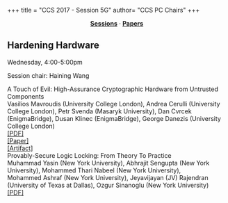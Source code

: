 +++
title = "CCS 2017 - Session 5G"
author= "CCS PC Chairs"
+++
<center><a href="/sessions"><b>Sessions</b></a> &middot; <a href="/papers"><b>Papers</b></a></center>
<p>
<h2>Hardening Hardware</h2>Wednesday, 4:00-5:00pm<p>Session chair: Haining Wang<div class="bpaper"><span class="ptitle">A Touch of Evil: High-Assurance Cryptographic Hardware from Untrusted Components</span></br><div class="pblock"><span class="author">Vasilios&nbsp;Mavroudis</span> <span class="institution">(University College London)</span>, <span class="author">Andrea&nbsp;Cerulli</span> <span class="institution">(University College London)</span>, <span class="author">Petr&nbsp;Svenda</span> <span class="institution">(Masaryk University)</span>, <span class="author">Dan&nbsp;Cvrcek</span> <span class="institution">(EnigmaBridge)</span>, <span class="author">Dusan&nbsp;Klinec</span> <span class="institution">(EnigmaBridge)</span>, <span class="author">George&nbsp;Danezis</span> <span class="institution">(University College London)</span><br><div class="pextra"> <a href="https://acmccs.github.io/papers/p1583-mavroudisA.pdf">[PDF]</a><br><a href="https://arxiv.org/abs/1709.03817">[Paper]</a><br><a href="http://trojantolerance.org">[Artifact]</a><br></div></div></div><div class="bpaper"><span class="ptitle">Provably-Secure Logic Locking: From Theory To Practice</span></br><div class="pblock"><span class="author">Muhammad&nbsp;Yasin</span> <span class="institution">(New York University)</span>, <span class="author">Abhrajit&nbsp;Sengupta</span> <span class="institution">(New York University)</span>, <span class="author">Mohammed&nbsp;Thari&nbsp;Nabeel</span> <span class="institution">(New York University)</span>, <span class="author">Mohammed&nbsp;Ashraf</span> <span class="institution">(New York University)</span>, <span class="author">Jeyavijayan&nbsp;(JV)&nbsp;Rajendran</span> <span class="institution">(University of Texas at Dallas)</span>, <span class="author">Ozgur&nbsp;Sinanoglu</span> <span class="institution">(New York University)</span><br><div class="pextra"> <a href="https://acmccs.github.io/papers/p1601-yasinA.pdf">[PDF]</a><br></div></div></div>